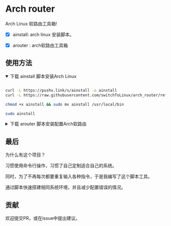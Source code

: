 # Arch router

Arch Linux 软路由工具箱!

- [x] ainstall: arch linux 安装脚本。
- [x] arouter : arch软路由工具箱


## 使用方法

<details open>
  <summary>下载 ainstall 脚本安装Arch Linux</summary>

  ```bash

  curl -L https://pushx.link/s/ainstall -o ainstall
  curl -L https://raw.githubusercontent.com/switchToLinux/arch_router/refs/heads/main/scripts/ainstall -o ainstall

  chmod +x ainstall && sudo mv ainstall /usr/local/bin

  sudo ainstall
  ```
</details>


<details>
  <summary>下载 arouter 脚本安装配置Arch软路由</summary>

  ```bash
  curl -L https://pushx.link/s/arouter -o arouter
  curl -L https://raw.githubusercontent.com/switchToLinux/arch_router/refs/heads/main/scripts/arouter -o arouter

  chmod +x arouter && sudo mv arouter /usr/local/bin

  sudo arouter
  ```
</details>


## 最后

为什么有这个项目？

习惯使用命令行操作，习惯了自己定制适合自己的系统。

同时，为了不再每次都要重复输入各种指令，于是我编写了这个脚本工具。

通过脚本快速搭建相同系统环境，并且减少配置错误的情况。

## 贡献

欢迎提交PR，或在issue中提出建议。

